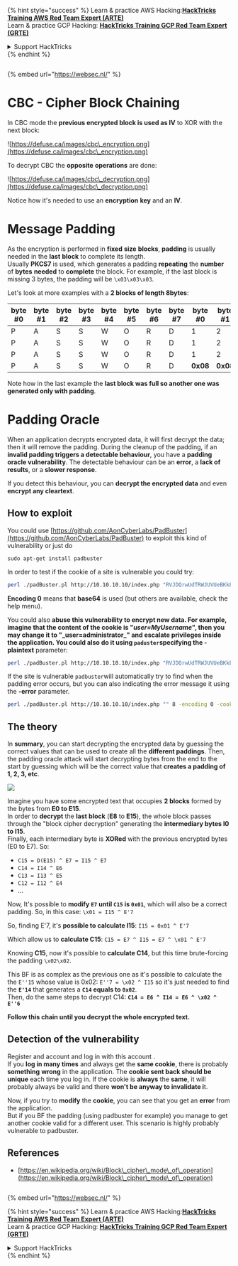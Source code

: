 

{% hint style="success" %}
Learn & practice AWS Hacking:<img src="/.gitbook/assets/arte.png" alt="" data-size="line">[**HackTricks Training AWS Red Team Expert (ARTE)**](https://training.hacktricks.xyz/courses/arte)<img src="/.gitbook/assets/arte.png" alt="" data-size="line">\
Learn & practice GCP Hacking: <img src="/.gitbook/assets/grte.png" alt="" data-size="line">[**HackTricks Training GCP Red Team Expert (GRTE)**<img src="/.gitbook/assets/grte.png" alt="" data-size="line">](https://training.hacktricks.xyz/courses/grte)

<details>

<summary>Support HackTricks</summary>

* Check the [**subscription plans**](https://github.com/sponsors/carlospolop)!
* **Join the** 💬 [**Discord group**](https://discord.gg/hRep4RUj7f) or the [**telegram group**](https://t.me/peass) or **follow** us on **Twitter** 🐦 [**@hacktricks\_live**](https://twitter.com/hacktricks\_live)**.**
* **Share hacking tricks by submitting PRs to the** [**HackTricks**](https://github.com/carlospolop/hacktricks) and [**HackTricks Cloud**](https://github.com/carlospolop/hacktricks-cloud) github repos.

</details>
{% endhint %}

<figure><img src="/..https:/pentest.eu/RENDER_WebSec_10fps_21sec_9MB_29042024.gif" alt=""><figcaption></figcaption></figure>

{% embed url="https://websec.nl/" %}


# CBC - Cipher Block Chaining

In CBC mode the **previous encrypted block is used as IV** to XOR with the next block:

![https://defuse.ca/images/cbc\_encryption.png](https://defuse.ca/images/cbc\_encryption.png)

To decrypt CBC the **opposite** **operations** are done:

![https://defuse.ca/images/cbc\_decryption.png](https://defuse.ca/images/cbc\_decryption.png)

Notice how it's needed to use an **encryption** **key** and an **IV**.

# Message Padding

As the encryption is performed in **fixed** **size** **blocks**, **padding** is usually needed in the **last** **block** to complete its length.\
Usually **PKCS7** is used, which generates a padding **repeating** the **number** of **bytes** **needed** to **complete** the block. For example, if the last block is missing 3 bytes, the padding will be `\x03\x03\x03`.

Let's look at more examples with a **2 blocks of length 8bytes**:

| byte #0 | byte #1 | byte #2 | byte #3 | byte #4 | byte #5 | byte #6 | byte #7 | byte #0  | byte #1  | byte #2  | byte #3  | byte #4  | byte #5  | byte #6  | byte #7  |
| ------- | ------- | ------- | ------- | ------- | ------- | ------- | ------- | -------- | -------- | -------- | -------- | -------- | -------- | -------- | -------- |
| P       | A       | S       | S       | W       | O       | R       | D       | 1        | 2        | 3        | 4        | 5        | 6        | **0x02** | **0x02** |
| P       | A       | S       | S       | W       | O       | R       | D       | 1        | 2        | 3        | 4        | 5        | **0x03** | **0x03** | **0x03** |
| P       | A       | S       | S       | W       | O       | R       | D       | 1        | 2        | 3        | **0x05** | **0x05** | **0x05** | **0x05** | **0x05** |
| P       | A       | S       | S       | W       | O       | R       | D       | **0x08** | **0x08** | **0x08** | **0x08** | **0x08** | **0x08** | **0x08** | **0x08** |

Note how in the last example the **last block was full so another one was generated only with padding**.

# Padding Oracle

When an application decrypts encrypted data, it will first decrypt the data; then it will remove the padding. During the cleanup of the padding, if an **invalid padding triggers a detectable behaviour**, you have a **padding oracle vulnerability**. The detectable behaviour can be an **error**, a **lack of results**, or a **slower response**.

If you detect this behaviour, you can **decrypt the encrypted data** and even **encrypt any cleartext**.

## How to exploit

You could use [https://github.com/AonCyberLabs/PadBuster](https://github.com/AonCyberLabs/PadBuster) to exploit this kind of vulnerability or just do

```
sudo apt-get install padbuster
```

In order to test if the cookie of a site is vulnerable you could try:

```bash
perl ./padBuster.pl http://10.10.10.10/index.php "RVJDQrwUdTRWJUVUeBKkEA==" 8 -encoding 0 -cookies "login=RVJDQrwUdTRWJUVUeBKkEA=="
```

**Encoding 0** means that **base64** is used (but others are available, check the help menu).

You could also **abuse this vulnerability to encrypt new data. For example, imagine that the content of the cookie is "**_**user=MyUsername**_**", then you may change it to "\_user=administrator\_" and escalate privileges inside the application. You could also do it using `paduster`specifying the -plaintext** parameter:

```bash
perl ./padBuster.pl http://10.10.10.10/index.php "RVJDQrwUdTRWJUVUeBKkEA==" 8 -encoding 0 -cookies "login=RVJDQrwUdTRWJUVUeBKkEA==" -plaintext "user=administrator"
```

If the site is vulnerable `padbuster`will automatically try to find when the padding error occurs, but you can also indicating the error message it using the **-error** parameter.

```bash
perl ./padBuster.pl http://10.10.10.10/index.php "" 8 -encoding 0 -cookies "hcon=RVJDQrwUdTRWJUVUeBKkEA==" -error "Invalid padding"
```

## The theory

In **summary**, you can start decrypting the encrypted data by guessing the correct values that can be used to create all the **different paddings**. Then, the padding oracle attack will start decrypting bytes from the end to the start by guessing which will be the correct value that **creates a padding of 1, 2, 3, etc**.

![](<../.gitbook/assets/image (629) (1) (1).png>)

Imagine you have some encrypted text that occupies **2 blocks** formed by the bytes from **E0 to E15**.\
In order to **decrypt** the **last** **block** (**E8** to **E15**), the whole block passes through the "block cipher decryption" generating the **intermediary bytes I0 to I15**.\
Finally, each intermediary byte is **XORed** with the previous encrypted bytes (E0 to E7). So:

* `C15 = D(E15) ^ E7 = I15 ^ E7`
* `C14 = I14 ^ E6`
* `C13 = I13 ^ E5`
* `C12 = I12 ^ E4`
* ...

Now, It's possible to **modify `E7` until `C15` is `0x01`**, which will also be a correct padding. So, in this case: `\x01 = I15 ^ E'7`

So, finding E'7, it's **possible to calculate I15**: `I15 = 0x01 ^ E'7`

Which allow us to **calculate C15**: `C15 = E7 ^ I15 = E7 ^ \x01 ^ E'7`

Knowing **C15**, now it's possible to **calculate C14**, but this time brute-forcing the padding `\x02\x02`.

This BF is as complex as the previous one as it's possible to calculate the the `E''15` whose value is 0x02: `E''7 = \x02 ^ I15` so it's just needed to find the **`E'14`** that generates a **`C14` equals to `0x02`**.\
Then, do the same steps to decrypt C14: **`C14 = E6 ^ I14 = E6 ^ \x02 ^ E''6`**

**Follow this chain until you decrypt the whole encrypted text.**

## Detection of the vulnerability

Register and account and log in with this account .\
If you **log in many times** and always get the **same cookie**, there is probably **something** **wrong** in the application. The **cookie sent back should be unique** each time you log in. If the cookie is **always** the **same**, it will probably always be valid and there **won't be anyway to invalidate i**t.

Now, if you try to **modify** the **cookie**, you can see that you get an **error** from the application.\
But if you BF the padding (using padbuster for example) you manage to get another cookie valid for a different user. This scenario is highly probably vulnerable to padbuster.

## References

* [https://en.wikipedia.org/wiki/Block\_cipher\_mode\_of\_operation](https://en.wikipedia.org/wiki/Block\_cipher\_mode\_of\_operation)


<figure><img src="/..https:/pentest.eu/RENDER_WebSec_10fps_21sec_9MB_29042024.gif" alt=""><figcaption></figcaption></figure>

{% embed url="https://websec.nl/" %}

{% hint style="success" %}
Learn & practice AWS Hacking:<img src="/.gitbook/assets/arte.png" alt="" data-size="line">[**HackTricks Training AWS Red Team Expert (ARTE)**](https://training.hacktricks.xyz/courses/arte)<img src="/.gitbook/assets/arte.png" alt="" data-size="line">\
Learn & practice GCP Hacking: <img src="/.gitbook/assets/grte.png" alt="" data-size="line">[**HackTricks Training GCP Red Team Expert (GRTE)**<img src="/.gitbook/assets/grte.png" alt="" data-size="line">](https://training.hacktricks.xyz/courses/grte)

<details>

<summary>Support HackTricks</summary>

* Check the [**subscription plans**](https://github.com/sponsors/carlospolop)!
* **Join the** 💬 [**Discord group**](https://discord.gg/hRep4RUj7f) or the [**telegram group**](https://t.me/peass) or **follow** us on **Twitter** 🐦 [**@hacktricks\_live**](https://twitter.com/hacktricks\_live)**.**
* **Share hacking tricks by submitting PRs to the** [**HackTricks**](https://github.com/carlospolop/hacktricks) and [**HackTricks Cloud**](https://github.com/carlospolop/hacktricks-cloud) github repos.

</details>
{% endhint %}


